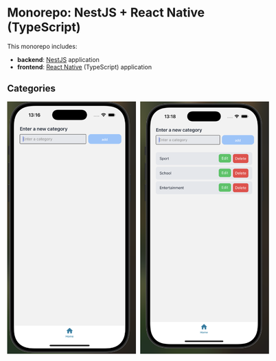 # Monorepo: NestJS + React Native (TypeScript)

This monorepo includes:
- **backend**: [NestJS](https://docs.nestjs.com/) application
- **frontend**: [React Native](https://reactnative.dev/) (TypeScript) application

## Categories
<div style="display: flex; gap: 10px;">
  <img src="frontend/assets/images/app.png" alt="app.png" width="300"/>
  <img src="frontend/assets/images/app1.png" alt="app1.png" width="300"/>
</div>